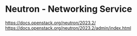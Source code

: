 # Neutron - Networking Service

<https://docs.openstack.org/neutron/2023.2/>
<https://docs.openstack.org/neutron/2023.2/admin/index.html>
